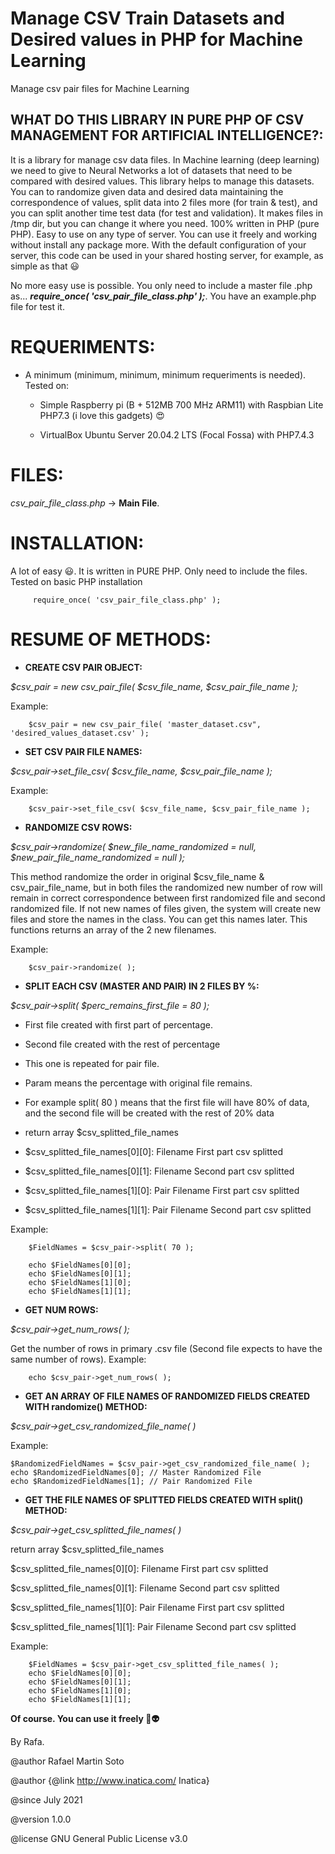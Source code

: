 # Manage CSV Train Datasets and Desired values in PHP for Machine Learning
Manage csv pair files for Machine Learning


 ## WHAT DO THIS LIBRARY IN PURE PHP OF CSV MANAGEMENT FOR ARTIFICIAL INTELLIGENCE?:
It is a library for manage csv data files. In Machine learning (deep learning) we need to give to Neural Networks a lot of datasets that need to be compared with desired values. This library helps to manage this datasets. You can to randomize given data and desired data maintaining the correspondence of values, split data into 2 files more (for train & test), and you can split another time test data (for test and validation). It makes files in /tmp dir, but you can change it where you need. 100% written in PHP (pure PHP). Easy to use on any type of server. You can use it freely and working without install any package more. With the default configuration of your server, this code can be used in your shared hosting server, for example, as simple as that :smiley:

No more easy use is possible. You only need to include a master file .php as... **_require_once( 'csv_pair_file_class.php' );_**. You have an example.php file for test it.


 # REQUERIMENTS:
 
 - A minimum (minimum, minimum, minimum requeriments is needed). Tested on:
 		
    - Simple Raspberry pi (B +	512MB	700 MHz ARM11) with Raspbian Lite PHP7.3 (i love this gadgets)  :heart_eyes:
 		
    - VirtualBox Ubuntu Server 20.04.2 LTS (Focal Fossa) with PHP7.4.3
 
 
  # FILES:
 *csv_pair_file_class.php* -> **Main File**.
 
 
 # INSTALLATION:
 A lot of easy :smiley:. It is written in PURE PHP. Only need to include the files. Tested on basic PHP installation
 
         require_once( 'csv_pair_file_class.php' );
 
 
# RESUME OF METHODS:

- **CREATE CSV PAIR OBJECT:**
 
*$csv_pair = new csv_pair_file( $csv_file_name, $csv_pair_file_name );*

Example:

        $csv_pair = new csv_pair_file( 'master_dataset.csv", 'desired_values_dataset.csv' );



- **SET CSV PAIR FILE NAMES:**

*$csv_pair->set_file_csv( $csv_file_name, $csv_pair_file_name );*

Example:

        $csv_pair->set_file_csv( $csv_file_name, $csv_pair_file_name );
	
	
- **RANDOMIZE CSV ROWS:**

*$csv_pair->randomize( $new_file_name_randomized = null, $new_pair_file_name_randomized = null );*

This method randomize the order in original $csv_file_name & csv_pair_file_name, but in both files the randomized new number of row will remain in correct correspondence between first randomized file and second randomized file. If not new names of files given, the system will create new files and store the names in the class. You can get this names later. This functions returns an array of the 2 new filenames.

Example:

        $csv_pair->randomize( );



- **SPLIT EACH CSV (MASTER AND PAIR) IN 2 FILES BY %:**

*$csv_pair->split( $perc_remains_first_file = 80 );*

   * First file created with first part of percentage.
   
   * Second file created with the rest of percentage
   
   * This one is repeated for pair file.
	 
   * Param means the percentage with original file remains.
   
   * For example split( 80 ) means that the first file will have 80% of data, and the second file will be created with the rest of 20% data
   
   * return array $csv_splitted_file_names
   
   * $csv_splitted_file_names[0][0]: Filename First part csv splitted
   
   * $csv_splitted_file_names[0][1]: Filename Second part csv splitted
   
   * $csv_splitted_file_names[1][0]: Pair Filename First part csv splitted
  
   * $csv_splitted_file_names[1][1]: Pair Filename Second part csv splitted

Example:

        $FieldNames = $csv_pair->split( 70 );
	
        echo $FieldNames[0][0];
        echo $FieldNames[0][1];
        echo $FieldNames[1][0];
        echo $FieldNames[1][1];



- **GET NUM ROWS:**

*$csv_pair->get_num_rows( );*

Get the number of rows in primary .csv file (Second file expects to have the same number of rows).
Example:

        echo $csv_pair->get_num_rows( );



- **GET AN ARRAY OF FILE NAMES OF RANDOMIZED FIELDS CREATED WITH randomize() METHOD:**

*$csv_pair->get_csv_randomized_file_name( )*

Example:

    $RandomizedFieldNames = $csv_pair->get_csv_randomized_file_name( );
    echo $RandomizedFieldNames[0]; // Master Randomized File
    echo $RandomizedFieldNames[1]; // Pair Randomized File





- **GET THE FILE NAMES OF SPLITTED FIELDS CREATED WITH split() METHOD:**

*$csv_pair->get_csv_splitted_file_names( )*

return array $csv_splitted_file_names

$csv_splitted_file_names[0][0]: Filename First part csv splitted

$csv_splitted_file_names[0][1]: Filename Second part csv splitted

$csv_splitted_file_names[1][0]: Pair Filename First part csv splitted

$csv_splitted_file_names[1][1]: Pair Filename Second part csv splitted

Example:

        $FieldNames = $csv_pair->get_csv_splitted_file_names( );
        echo $FieldNames[0][0];
        echo $FieldNames[0][1];
        echo $FieldNames[1][0];
        echo $FieldNames[1][1];

 
 **Of course. You can use it freely :vulcan_salute::alien:**
 
 By Rafa.
 
 
 @author Rafael Martin Soto
 
 @author {@link http://www.inatica.com/ Inatica}
 
 @since July 2021
 
 @version 1.0.0
 
 @license GNU General Public License v3.0


